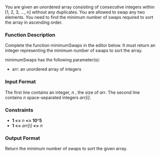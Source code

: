 You are given an unordered array consisting of consecutive integers within [1, 2, 3, ..., n] without any duplicates. You are allowed to swap any two elements. You need to find the minimum number of swaps required to sort the array in ascending order.

### Function Description

Complete the function minimumSwaps in the editor below. It must return an integer representing the minimum number of swaps to sort the array.

minimumSwaps has the following parameter(s):

- arr: an unordered array of integers

### Input Format

The first line contains an integer, *n* , the size of *arr*. 
The second line contains *n* space-separated integers *arr[i]*.

### Constraints

- **1 <=** *n* **<= 10^5**
- **1 <=** *arr[i]* **<=** *n*

### Output Format

Return the minimum number of swaps to sort the given array.